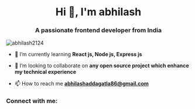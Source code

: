 <h1 align="center">Hi 👋, I'm abhilash</h1>
<h3 align="center">A passionate frontend developer from India</h3>

<p align="left"> <img src="https://komarev.com/ghpvc/?username=abhilash2124&label=Profile%20views&color=0e75b6&style=flat" alt="abhilash2124" /> </p>

- 🌱 I’m currently learning **React js, Node js, Express js**

- 👯 I’m looking to collaborate on **any open source project which enhance my technical experience**



- 📫 How to reach me **abhilashaddagatla86@gmail.com**

<h3 align="left">Connect with me:</h3>
<p align="left">
</p>
